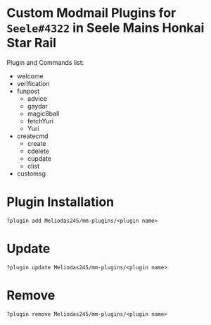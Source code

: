 # Custom Modmail Plugins for `Seele#4322` in Seele Mains Honkai Star Rail
Plugin and Commands list:
- welcome
- verification
- funpost
    - advice
    - gaydar
    - magic8ball
    - fetchYuri
    - Yuri
- createcmd
    - create
    - cdelete
    - cupdate
    - clist
- customsg

# Plugin Installation
```
?plugin add Meliodas245/mm-plugins/<plugin name>
```
# Update
```
?plugin update Meliodas245/mm-plugins/<plugin name>
```
# Remove
```
?plugin remove Meliodas245/mm-plugins/<plugin name>
```
